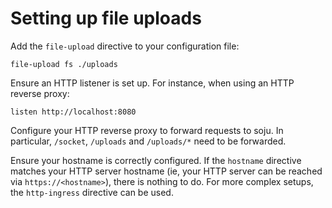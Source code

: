 # Setting up file uploads

Add the `file-upload` directive to your configuration file:

    file-upload fs ./uploads

Ensure an HTTP listener is set up. For instance, when using an HTTP reverse
proxy:

    listen http://localhost:8080

Configure your HTTP reverse proxy to forward requests to soju. In particular,
`/socket`, `/uploads` and `/uploads/*` need to be forwarded.

Ensure your hostname is correctly configured. If the `hostname` directive
matches your HTTP server hostname (ie, your HTTP server can be reached via
`https://<hostname>`), there is nothing to do. For more complex setups, the
`http-ingress` directive can be used.
